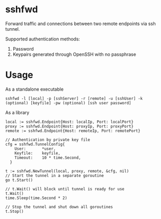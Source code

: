 # sshfwd 

Forward traffic and connections between two remote endpoints via ssh tunnel.

Supported authentication methods:
1. Password
2. Keypairs generated through OpenSSH with no passphrase

# Usage 

As a standalone executable

```
sshfwd -l [local] -p [sshServer] -r [remote] -u [sshUser] -k (optional) [keyfile] -pw (optional) [ssh user password]
```

As a library

``` 
local := sshfwd.Endpoint{Host: localIp, Port: localPort}
proxy := sshfwd.Endpoint{Host: proxyIp, Port: proxyPort}
remote := sshfwd.Endpoint{Host: remoteIp, Port: remotePort}

// Authentication by private key file
cfg = sshfwd.TunnelConfig{
    User:       *user,
    Keyfile:    keyfile,
    Timeout:    10 * time.Second,
  }

t := sshfwd.NewTunnel(local, proxy, remote, &cfg, nil)
// Start the tunnel in a separate goroutine
go t.Start()

// t.Wait() will block until tunnel is ready for use
t.Wait()
time.Sleep(time.Second * 2)

// Stop the tunnel and shut down all goroutines
t.Stop()
```
